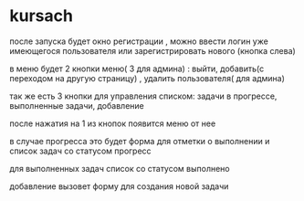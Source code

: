 # kursach
после запуска будет окно регистрации , можно ввести логин уже имеющегося пользователя или зарегистрировать нового (кнопка слева)

в меню будет 2 кнопки меню( 3 для админа) : выйти, добавить(с переходом на другую страницу) , удалить пользователя( для админа)

так же есть 3 кнопки для управления списком: задачи в прогрессе, выполненные задачи, добавление

после нажатия на 1 из кнопок появится меню от нее

в случае прогресса это будет форма для отметки о выполнении и список задач со статусом прогресс

для выполненных задач список со статусом выполнено

добавление вызовет форму для создания новой задачи

